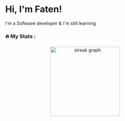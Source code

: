 <h1 align=left> Hi, I'm Faten! </h1>
<p>I'm a Software developer & I'm still learning</p>
<h3 align="left">🔥   My Stats :</h3>

###

<div align="center">
  <img src="https://streak-stats.demolab.com?user=fateneid&locale=en&mode=daily&theme=light&hide_border=false&border_radius=5&order=3" height="220" alt="streak graph"  />
</div>

###
